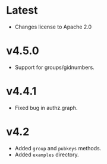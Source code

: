 # Latest

* Changes license to Apache 2.0

# v4.5.0
* Support for groups/gidnumbers.

# v4.4.1
* Fixed bug in authz.graph.

# v4.2
* Added `group` and `pubkeys` methods.
* Added `examples` directory.
